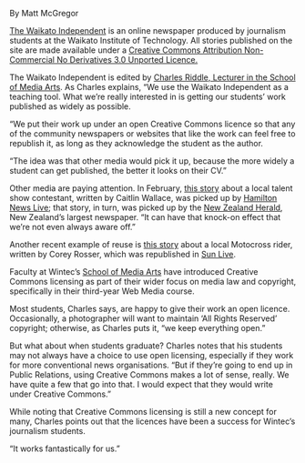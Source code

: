 <html><body><p>By Matt McGregor



<a href="http://www.waikatoindependent.co.nz/">The Waikato Independent</a> is an online newspaper produced by journalism students at the Waikato Institute of Technology. All stories published on the site are made available under a <a href="http://creativecommons.org/licenses/by-nc-nd/3.0/">Creative Commons Attribution Non-Commercial No Derivatives 3.0 Unported Licence.</a>



The Waikato Independent is edited by <a href="http://www.wintec.ac.nz/mediaarts/about/staff/charles-riddle.aspx">Charles Riddle, Lecturer in the School of Media Arts</a>. As Charles explains, “We use the Waikato Independent as a teaching tool. What we’re really interested in is getting our students’ work published as widely as possible.



“We put their work up under an open Creative Commons licence so that any of the community newspapers or websites that like the work can feel free to republish it, as long as they acknowledge the student as the author.



“The idea was that other media would pick it up, because the more widely a student can get published, the better it looks on their CV.”



Other media are paying attention. In February, <a href="http://www.waikatoindependent.co.nz/2013/02/wintec-music-student-through-to-final-x-factor-audition/10909/">this story</a> about a local talent show contestant, written by Caitlin Wallace, was picked up by <a href="http://www.hamiltonnewslive.co.nz/news/wintec-student-amy-Maynard-Hassett-x-factor/1773541/">Hamilton News Live</a>; that story, in turn, was picked up by the <a href="http://www.nzherald.co.nz/nz/news/article.cfm?c_id=1&amp;objectid=10868303.">New Zealand Herald</a>, New Zealand’s largest newspaper. “It can have that knock-on effect that we’re not even always aware off.”



Another recent example of reuse is <a href="http://www.waikatoindependent.co.nz/2013/02/cody-cooper-wins-motocross-second-round/10889/">this story</a> about a local Motocross rider, written by Corey Rosser, which was republished in <a href="http://www.sunlive.co.nz/news/39637-papamoa-man-wins-motox-round-2.html">Sun Live</a>.



Faculty at Wintec’s <a href="http://www.wintec.ac.nz/mediaarts/index.aspx">School of Media Arts</a> have introduced Creative Commons licensing as part of their wider focus on media law and copyright, specifically in their third-year Web Media course.



Most students, Charles says, are happy to give their work an open licence. Occasionally, a photographer will want to maintain ‘All Rights Reserved’ copyright; otherwise, as Charles puts it, “we keep everything open.”



But what about when students graduate? Charles notes that his students may not always have a choice to use open licensing, especially if they work for more conventional news organisations. “But if they’re going to end up in Public Relations, using Creative Commons makes a lot of sense, really. We have quite a few that go into that. I would expect that they would write under Creative Commons.”



While noting that Creative Commons licensing is still a new concept for many, Charles points out that the licences have been a success for Wintec’s journalism students.



“It works fantastically for us.”</p></body></html>